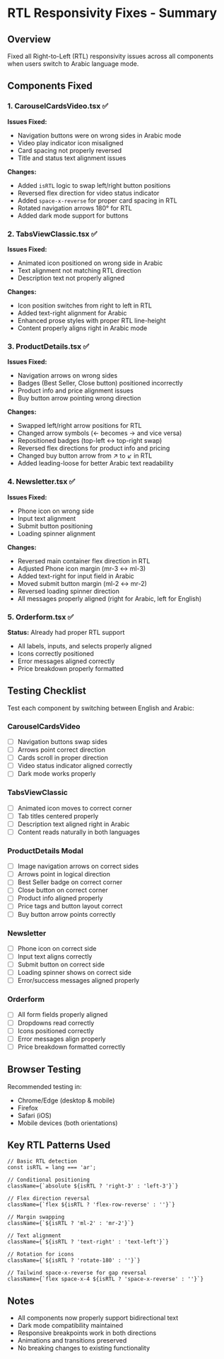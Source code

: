 # RTL Responsivity Fixes - Summary

## Overview
Fixed all Right-to-Left (RTL) responsivity issues across all components when users switch to Arabic language mode.

## Components Fixed

### 1. **CarouselCardsVideo.tsx** ✅
**Issues Fixed:**
- Navigation buttons were on wrong sides in Arabic mode
- Video play indicator icon misaligned
- Card spacing not properly reversed
- Title and status text alignment issues

**Changes:**
- Added `isRTL` logic to swap left/right button positions
- Reversed flex direction for video status indicator
- Added `space-x-reverse` for proper card spacing in RTL
- Rotated navigation arrows 180° for RTL
- Added dark mode support for buttons

### 2. **TabsViewClassic.tsx** ✅
**Issues Fixed:**
- Animated icon positioned on wrong side in Arabic
- Text alignment not matching RTL direction
- Description text not properly aligned

**Changes:**
- Icon position switches from right to left in RTL
- Added text-right alignment for Arabic
- Enhanced prose styles with proper RTL line-height
- Content properly aligns right in Arabic mode

### 3. **ProductDetails.tsx** ✅
**Issues Fixed:**
- Navigation arrows on wrong sides
- Badges (Best Seller, Close button) positioned incorrectly
- Product info and price alignment issues
- Buy button arrow pointing wrong direction

**Changes:**
- Swapped left/right arrow positions for RTL
- Changed arrow symbols (← becomes → and vice versa)
- Repositioned badges (top-left ↔ top-right swap)
- Reversed flex directions for product info and pricing
- Changed buy button arrow from ↗ to ↙ in RTL
- Added leading-loose for better Arabic text readability

### 4. **Newsletter.tsx** ✅
**Issues Fixed:**
- Phone icon on wrong side
- Input text alignment
- Submit button positioning
- Loading spinner alignment

**Changes:**
- Reversed main container flex direction in RTL
- Adjusted Phone icon margin (mr-3 ↔ ml-3)
- Added text-right for input field in Arabic
- Moved submit button margin (ml-2 ↔ mr-2)
- Reversed loading spinner direction
- All messages properly aligned (right for Arabic, left for English)

### 5. **Orderform.tsx** ✅
**Status:** Already had proper RTL support
- All labels, inputs, and selects properly aligned
- Icons correctly positioned
- Error messages aligned correctly
- Price breakdown properly formatted

## Testing Checklist

Test each component by switching between English and Arabic:

### CarouselCardsVideo
- [ ] Navigation buttons swap sides
- [ ] Arrows point correct direction
- [ ] Cards scroll in proper direction
- [ ] Video status indicator aligned correctly
- [ ] Dark mode works properly

### TabsViewClassic
- [ ] Animated icon moves to correct corner
- [ ] Tab titles centered properly
- [ ] Description text aligned right in Arabic
- [ ] Content reads naturally in both languages

### ProductDetails Modal
- [ ] Image navigation arrows on correct sides
- [ ] Arrows point in logical direction
- [ ] Best Seller badge on correct corner
- [ ] Close button on correct corner
- [ ] Product info aligned properly
- [ ] Price tags and button layout correct
- [ ] Buy button arrow points correctly

### Newsletter
- [ ] Phone icon on correct side
- [ ] Input text aligns correctly
- [ ] Submit button on correct side
- [ ] Loading spinner shows on correct side
- [ ] Error/success messages aligned properly

### Orderform
- [ ] All form fields properly aligned
- [ ] Dropdowns read correctly
- [ ] Icons positioned correctly
- [ ] Error messages align properly
- [ ] Price breakdown formatted correctly

## Browser Testing
Recommended testing in:
- Chrome/Edge (desktop & mobile)
- Firefox
- Safari (iOS)
- Mobile devices (both orientations)

## Key RTL Patterns Used

```tsx
// Basic RTL detection
const isRTL = lang === 'ar';

// Conditional positioning
className={`absolute ${isRTL ? 'right-3' : 'left-3'}`}

// Flex direction reversal
className={`flex ${isRTL ? 'flex-row-reverse' : ''}`}

// Margin swapping
className={`${isRTL ? 'ml-2' : 'mr-2'}`}

// Text alignment
className={`${isRTL ? 'text-right' : 'text-left'}`}

// Rotation for icons
className={`${isRTL ? 'rotate-180' : ''}`}

// Tailwind space-x-reverse for gap reversal
className={`flex space-x-4 ${isRTL ? 'space-x-reverse' : ''}`}
```

## Notes
- All components now properly support bidirectional text
- Dark mode compatibility maintained
- Responsive breakpoints work in both directions
- Animations and transitions preserved
- No breaking changes to existing functionality

